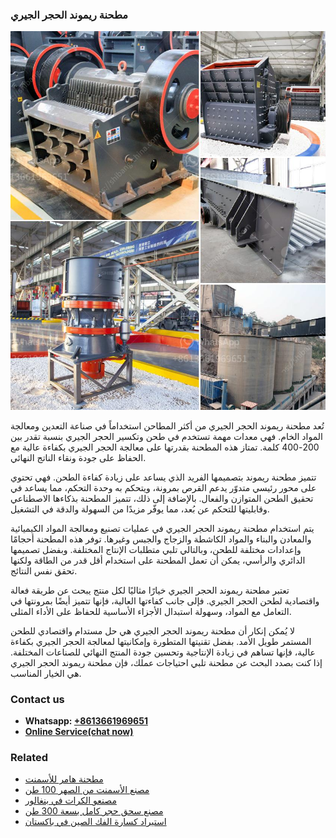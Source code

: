 <h3>مطحنة ريموند الحجر الجيري</h3><img src='1701854091.jpg' alt=''><p>تُعد مطحنة ريموند الحجر الجيري من أكثر المطاحن استخداماً في صناعة التعدين ومعالجة المواد الخام. فهي معدات مهمة تستخدم في طحن وتكسير الحجر الجيري بنسبة تقدر بين 200-400 كلمة. تمتاز هذه المطحنة بقدرتها على معالجة الحجر الجيري بكفاءة عالية مع الحفاظ على جودة ونقاء الناتج النهائي.</p><p>تتميز مطحنة ريموند بتصميمها الفريد الذي يساعد على زيادة كفاءة الطحن. فهي تحتوي على محور رئيسي متدوّر يدعم القرص بمرونة، ويتحكم به وحدة التحكم، مما يساعد في تحقيق الطحن المتوازن والفعال. بالإضافة إلى ذلك، تتميز المطحنة بذكاءها الاصطناعي وقابليتها للتحكم عن بُعد، مما يوفّر مزيدًا من السهولة والدقة في التشغيل.</p><p>يتم استخدام مطحنة ريموند الحجر الجيري في عمليات تصنيع ومعالجة المواد الكيميائية والمعادن والبناء والمواد الكاشطة والزجاج والجبس وغيرها. توفر هذه المطحنة أحجامًا وإعدادات مختلفة للطحن، وبالتالي تلبي متطلبات الإنتاج المختلفة. وبفضل تصميمها الدائري والرأسي، يمكن أن تعمل المطحنة على استخدام أقل قدر من الطاقة ولكنها تحقق نفس النتائج.</p><p>تعتبر مطحنة ريموند الحجر الجيري خيارًا مثاليًا لكل منتج يبحث عن طريقة فعالة واقتصادية لطحن الحجر الجيري. فإلى جانب كفاءتها العالية، فإنها تتميز أيضًا بمرونتها في التعامل مع المواد، وسهولة استبدال الأجزاء الأساسية للحفاظ على الأداء المثلى.</p><p>لا يُمكن إنكار أن مطحنة ريموند الحجر الجيري هي حل مستدام واقتصادي للطحن المستمر طويل الأمد. بفضل تقنيتها المتطورة وإمكانيتها لمعالجة الحجر الجيري بكفاءة عالية، فإنها تساهم في زيادة الإنتاجية وتحسين جودة المنتج النهائي للصناعات المختلفة. إذا كنت بصدد البحث عن مطحنة تلبي احتياجات عملك، فإن مطحنة ريموند الحجر الجيري هي الخيار المناسب.</p><h3>Contact us</h3><ul><li><strong>Whatsapp:&nbsp;<a href="https://wa.me/8613661969651">+8613661969651</a></strong></li><li><a href="https://swt.shibang-china.com/?git&amp;zhl&amp;مطحنة ريموند الحجر الجيري"><strong>Online Service(chat now)</strong></a></li></ul><h3>Related</h3><ul><li><a href='مطحنة هامر للأسمنت.md'>مطحنة هامر للأسمنت</a></li><li><a href='مصنع الأسمنت من الصهر 100 طن.md'>مصنع الأسمنت من الصهر 100 طن</a></li><li><a href='مصنعو الكرات في بنغالور.md'>مصنعو الكرات في بنغالور</a></li><li><a href='مصنع سحق حجر كامل بسعة 300 طن.md'>مصنع سحق حجر كامل بسعة 300 طن</a></li><li><a href='استيراد كسارة الفك الصين في باكستان.md'>استيراد كسارة الفك الصين في باكستان</a></li></ul>